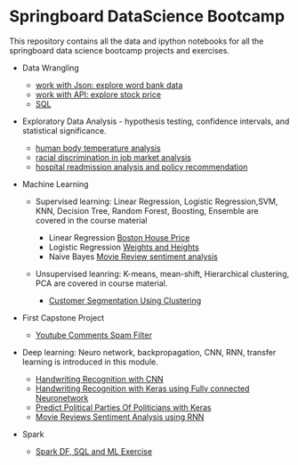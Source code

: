 # Springboard DataScience Bootcamp

This repository contains all the data and ipython notebooks for all the springboard data science bootcamp projects and exercises. 

  - Data Wrangling
  
    - [work with Json: explore word bank data](https://github.com/phoenixdeng2012/Springboard-DataScience-Bootcamp/blob/master/data_wrangling_json/sliderule_dsi_json_exercise.ipynb)
    - [work with API: explore stock price](https://github.com/phoenixdeng2012/Springboard-DataScience-Bootcamp/blob/master/API/api_data_wrangling_mini_project.ipynb)
    - [SQL](https://github.com/phoenixdeng2012/Springboard-DataScience-Bootcamp/blob/master/sql_practice/1520094343_sql_project.sql)
    
  - Exploratory Data Analysis - hypothesis testing, confidence intervals, and statistical significance.
  
    - [human body temperature analysis](https://github.com/phoenixdeng2012/Springboard-DataScience-Bootcamp/blob/master/EDA_human_temperature/sliderule_dsi_inferential_statistics_exercise_1.ipynb)
    - [racial discrimination in job market analysis](https://github.com/phoenixdeng2012/Springboard-DataScience-Bootcamp/blob/master/EDA_racial_discrimination/sliderule_dsi_inferential_statistics_exercise_2.ipynb)
    - [hospital readmission analysis and policy recommendation](https://github.com/phoenixdeng2012/Springboard-DataScience-Bootcamp/blob/master/hospital_readmit/sliderule_dsi_inferential_statistics_exercise_3.ipynb)
    
  - Machine Learning
   
    - Supervised learning:
    Linear Regression, Logistic Regression,SVM, KNN, Decision Tree, Random Forest, Boosting, Ensemble are covered in the course material
      
      - Linear Regression [Boston House Price](https://github.com/phoenixdeng2012/Springboard-DataScience-Bootcamp/blob/master/linear_regression/Mini_Project_Linear_Regression.ipynb)
      - Logistic Regression [Weights and Heights](https://github.com/phoenixdeng2012/Springboard-DataScience-Bootcamp/blob/master/logistic_regression/Mini_Project_Logistic_Regression.ipynb)
      - Naive Bayes [Movie Review sentiment analysis](https://github.com/phoenixdeng2012/Springboard-DataScience-Bootcamp/blob/master/naive_bayes/Mini_Project_Naive_Bayes.ipynb)
      
    - Unsupervised leanring:
     K-means, mean-shift, Hierarchical clustering, PCA are covered in course material.
     
      - [Customer Segmentation Using Clustering](https://github.com/phoenixdeng2012/Springboard-DataScience-Bootcamp/blob/master/clustering/Mini_Project_Clustering.ipynb)
      
   - First Capstone Project
    
      - [Youtube Comments Spam Filter](https://github.com/phoenixdeng2012/Springboard-DataScience-Bootcamp/tree/master/spam_filter_proj)
      
   - Deep learning: Neuro network, backpropagation, CNN, RNN, transfer learning is introduced in this module.
    
      
     - [Handwriting Recognition with CNN](https://github.com/phoenixdeng2012/Springboard-DataScience-Bootcamp/blob/master/deep_learning/Handwriting%20Recognition%20with%20CNN.ipynb)
     - [Handwriting Recognition with Keras using Fully connected Neuronetwork](https://github.com/phoenixdeng2012/Springboard-DataScience-Bootcamp/blob/master/deep_learning/Handwriting%20Recognition%20with%20Keras.ipynb)
     - [Predict Political Parties Of Politicians with Keras](https://github.com/phoenixdeng2012/Springboard-DataScience-Bootcamp/blob/master/deep_learning/Predict%20Political%20Parties%20Of%20Politicians%20with%20Keras.ipynb)
     - [Movie Reviews Sentiment Analysis using RNN](https://github.com/phoenixdeng2012/Springboard-DataScience-Bootcamp/blob/master/deep_learning/Sentiment_Analysis_of_Movie_Reviews_using_RNN.ipynb)

   - Spark 
   
     - [Spark DF, SQL and ML Exercise](https://github.com/phoenixdeng2012/Springboard-DataScience-Bootcamp/blob/master/spark/Spark%20DF%2C%20SQL%2C%20ML%20Exercise.ipynb)

     
    
      
    

